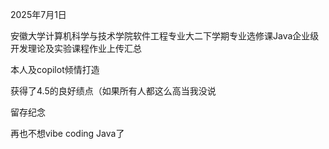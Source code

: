 2025年7月1日


安徽大学计算机科学与技术学院软件工程专业大二下学期专业选修课Java企业级开发理论及实验课程作业上传汇总


本人及copilot倾情打造


获得了4.5的良好绩点（如果所有人都这么高当我没说


留存纪念


再也不想vibe coding Java了
